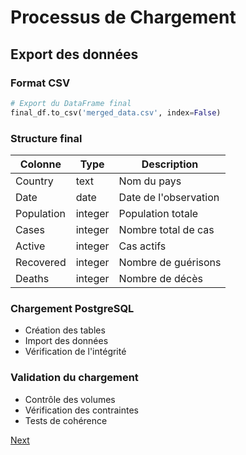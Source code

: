 # Processus de Chargement

## Export des données

### Format CSV
```python
# Export du DataFrame final
final_df.to_csv('merged_data.csv', index=False)
```

### Structure final 

| Colonne   | Type  | Description  |
|-----------|-----------|-----------|
| Country   | text  | Nom du pays  |
| Date   | date  | Date de l'observation  |
| Population   | integer  | Population totale  |
| Cases   | integer  | Nombre total de cas  |
| Active   | integer  | Cas actifs  |
| Recovered   | integer  | Nombre de guérisons  |
| Deaths   | integer  | Nombre de décès  |

### Chargement PostgreSQL

- Création des tables
- Import des données
- Vérification de l'intégrité

### Validation du chargement

- Contrôle des volumes
- Vérification des contraintes
- Tests de cohérence

[Next](../4-points-forts.md)